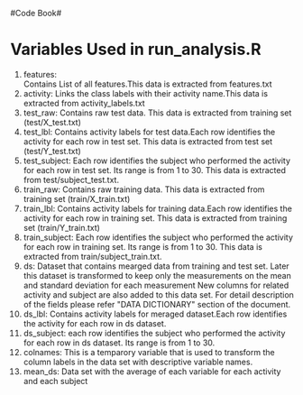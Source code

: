 #Code Book#

Variables Used in run_analysis.R
================================

1. features:  
  Contains List of all features.This data is extracted from features.txt
2. activity: 
  Links the class labels with their activity name.This data is extracted from activity_labels.txt 
3. test_raw:
  Contains raw test data. This data is extracted from training set (test/X_test.txt)
4. test_lbl:
  Contains activity labels for test data.Each row identifies the activity for each row in test set.
  This data is extracted from test set (test/Y_test.txt)
5. test_subject:
  Each row identifies the subject who performed the activity for each row in test set. Its range is from 1 to 30. 
  This data is extracted from test/subject_test.txt.
6. train_raw:
  Contains raw training data. This data is extracted from training set (train/X_train.txt)
7. train_lbl:
  Contains activity labels for training data.Each row identifies the activity for each row in training set.
  This data is extracted from training set (train/Y_train.txt)
8. train_subject:
  Each row identifies the subject who performed the activity for each row in training set. Its range is from 1 to 30. 
  This data is extracted from train/subject_train.txt.
9. ds:
  Dataset that contains mearged data from training and test set. 
  Later this dataset is transformed to keep only the measurements on the mean and standard deviation for each measurement
  New columns for related activity and subject are also added to this data set. For detail description of the fields 
  please refer "DATA DICTIONARY" section of the document.
9. ds_lbl:
  Contains activity labels for meraged dataset.Each row identifies the activity for each row in ds dataset.
10. ds_subject:
  each row identifies the subject who performed the activity for each row in ds dataset. Its range is from 1 to 30. 
11. colnames:
  This is a temparory variable that is used to transform the column labels in the data set with descriptive variable names.
12. mean_ds:
  Data set with the average of each variable for each activity and each subject

  
